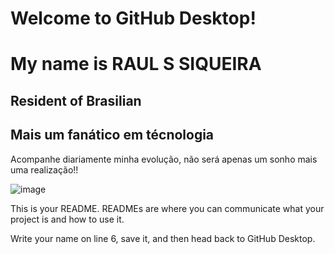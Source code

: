 # Welcome to GitHub Desktop!

<h1> My name is RAUL S SIQUEIRA</h1>
<h2> Resident of Brasilian</h2>
<h2> Mais um fanático em técnologia</h2>

<p>Acompanhe diariamente minha evolução, não será apenas um sonho mais uma realização!!</p>


![image](https://github.com/Siqueira93/Siqueira93/assets/92484620/eb473c6a-d343-4857-aff6-6367f2e8a89b)









This is your README. READMEs are where you can communicate what your project is and how to use it.

Write your name on line 6, save it, and then head back to GitHub Desktop.
